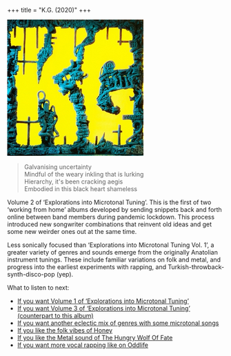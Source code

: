 +++
title = "K.G. (2020)"
+++

![album cover for K.G.](./cover.jpg)

> Galvanising uncertainty  
> Mindful of the weary inkling that is lurking  
> Hierarchy, it's been cracking aegis  
> Embodied in this black heart shameless

Volume 2 of ‘Explorations into Microtonal Tuning’. This is the first of two ‘working from home’ albums developed by sending snippets back and forth online between band members during pandemic lockdown. This process introduced new songwriter combinations that reinvent old ideas and get some new weirder ones out at the same time.

Less sonically focused than ‘Explorations into Microtonal Tuning Vol. 1’, a greater variety of genres and sounds emerge from the originally Anatolian instrument tunings. These include familiar variations on folk and metal, and progress into the earliest experiments with rapping, and Turkish-throwback-synth-disco-pop (yep).

What to listen to next:

*   [If you want Volume 1 of ‘Explorations into Microtonal Tuning’](/releases/flying-microtonal-banana)
*   [If you want Volume 3 of ‘Explorations into Microtonal Tuning’ (counterpart to this album)](/releases/lw)
*   [If you want another eclectic mix of genres with some microtonal songs](/releases/gumboot-soup)
*   [If you like the folk vibes of Honey](/releases/paper-mache-dream-balloon)
*   [If you like the Metal sound of The Hungry Wolf Of Fate](/releases/infest-the-rats-nest)
*   [If you want more vocal rapping like on Oddlife](/releases/omnium-gatherium)

